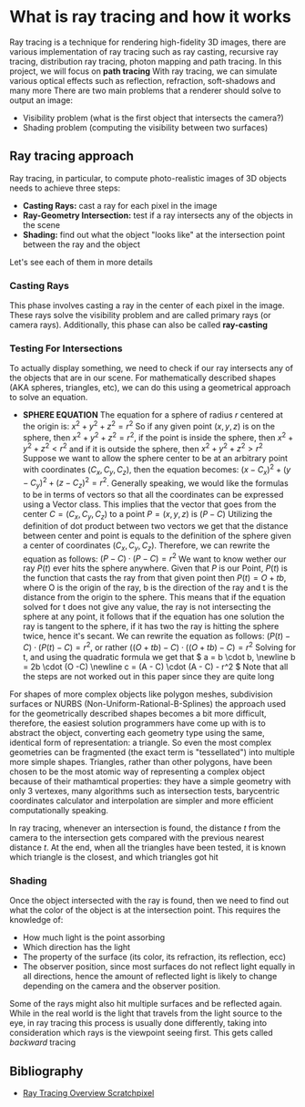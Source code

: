 # What is ray tracing and how it works

Ray tracing is a technique for rendering high-fidelity 3D images, there are various implementation of ray tracing such as ray casting, recursive ray tracing, distribution ray tracing, photon mapping and path tracing.
In this project, we will focus on **path tracing**
With ray tracing, we can simulate various optical effects such as reflection, refraction, soft-shadows and many more
There are two main problems that a renderer should solve to output an image:

- Visibility problem (what is the first object that intersects the camera?)
- Shading problem (computing the visibility between two surfaces)

## Ray tracing approach

Ray tracing, in particular, to compute photo-realistic images of 3D objects needs to achieve three steps:

- **Casting Rays:** cast a ray for each pixel in the image
- **Ray-Geometry Intersection:** test if a ray intersects any of the objects in the scene
- **Shading:** find out what the object "looks like" at the intersection point between the ray and the object

Let's see each of them in more details

### Casting Rays

This phase involves casting a ray in the center of each pixel in the image.
These rays solve the visibility problem and are called primary rays (or camera rays). Additionally, this phase can also be called **ray-casting**

### Testing For Intersections

To actually display something, we need to check if our ray intersects any of the objects that are in our scene.
For mathematically described shapes (AKA spheres, triangles, etc), we can do this using a geometrical approach to solve an equation.

- **SPHERE EQUATION**
  The equation for a sphere of radius *r* centered at the origin is: $x^2 + y^2 + z^2 = r^2$
  So if any given point $(x,y,z)$ is on the sphere, then $x^2 + y^2 + z^2 = r^2$, if the point is inside the sphere, then $x^2 + y^2 + z^2 < r^2$ and if it is outside the sphere, then $x^2 + y^2 + z^2 > r^2$
  Suppose we want to allow the sphere center to be at an arbitrary point with coordinates $(C_x, C_y, C_z)$, then the equation becomes: $(x-C_x)^2 + (y-C_y)^2 + (z-C_z)^2 = r^2$.
  Generally speaking, we would like the formulas to be in terms of vectors so that all the coordinates can be expressed using a Vector class.
  This implies that the vector that goes from the center $C = (C_x, C_y, C_z)$ to a point $P = (x,y,z)$ is $(P - C)$
  Utilizing the definition of dot product between two vectors we get that the distance between center and point is equals to the definition of the sphere given a center of coordinates  $(C_x, C_y, C_z)$. Therefore, we can rewrite the equation as follows: $(P - C) \cdot (P - C) = r^2$
  We want to know wether our ray $P(t)$ ever hits the sphere anywhere.
  Given that $P$ is our Point, $P(t)$ is the function that casts the ray from that given point then 
  $P(t) = O + t b$, where O is the origin of the ray, b is the direction of the ray and t is the distance from the origin to the sphere. This means that if the equation solved for t does not give any value, the ray is not intersecting the sphere at any point, it follows that if the equation has one solution the ray is tangent to the sphere, if it has two the ray is hitting the sphere twice, hence it's secant.
  We can rewrite the equation as follows: $(P(t) - C) \cdot (P(t) - C) = r^2$, or rather
  $((O + tb) - C) \cdot ((O + tb) - C) = r^2$
  Solving for t, and using the quadratic formula we get that
  $ a = b \cdot b, \newline
  b = 2b \cdot (O -C) \newline
  c = (A - C) \cdot (A - C) - r^2
  $
  Note that all the steps are not worked out in this paper since they are quite long

For shapes of more complex objects like polygon meshes, subdivision surfaces or NURBS (Non-Uniform-Rational-B-Splines) the approach used for the geometrically described shapes becomes a bit more difficult, therefore, the easiest solution programmers have come up with is to abstract the object, converting each geometry type using the same, identical form of representation: a triangle. So even the most complex geometries can be fragmented (the exact term is "tessellated") into multiple more simple shapes.
Triangles, rather than other polygons, have been chosen to be the most atomic way of representing a complex object because of their mathamtical properties: they have a simple geometry with only 3 vertexes, many algorithms such as intersection tests, barycentric coordinates calculator and interpolation are simpler and more efficient computationally speaking. <br>

In ray tracing, whenever an intersection is found, the distance *t* from the camera to the intersection gets compared with the previous nearest distance *t*. At the end, when all the triangles have been tested, it is known which triangle is the closest, and which triangles got hit

### Shading

Once the object intersected with the ray is found, then we need to find out what the color of the object is at the intersection point. This requires the knowledge of:

- How much light is the point assorbing
- Which direction has the light
- The property of the surface (its color, its refraction, its reflection, ecc)
- The observer position, since most surfaces do not reflect light equally in all directions, hence the amount of reflected light is likely to change depending on the camera and the observer position.

Some of the rays might also hit multiple surfaces and be reflected again.
While in the real world is the light that travels from the light source to the eye, in ray tracing this process is usually done differently, taking into consideration which rays is the viewpoint seeing first. This gets called *backward* tracing

## Bibliography

- [Ray Tracing Overview Scratchpixel](https://www.scratchapixel.com/lessons/3d-basic-rendering/ray-tracing-overview/ray-tracing-rendering-technique-overview.html)
